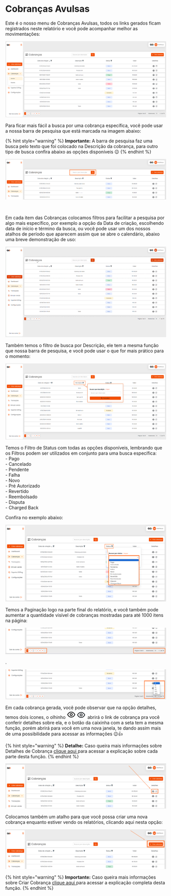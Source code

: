# Cobranças Avulsas

<p>Este é o nosso menu de Cobranças Avulsas, todos os links gerados ficam registrados neste relatório e você pode acompanhar melhor as movimentações:</p>

![cobrancas_menu_avulsa](/assets/prints/cobrancas_menu_avulsa.png)

<p>Para ficar mais fácil a busca por uma cobrança específica, você pode usar a nossa barra de pesquisa que está marcada na imagem abaixo:</p>

{% hint style="warning" %}
**Importante:**  A barra de pesquisa faz uma busca pelo texto que foi colocado na Descrição da cobrança, para outro tipo de busca confira abaixo as opções disponíveis 😉
{% endhint %}

![cobrancas_menu_avulsa_barra_pesquisa](/assets/prints/cobrancas_menu_avulsa_barra_pesquisa.png)

<br>

<p>Em cada item das Cobranças colocamos filtros para facilitar a pesquisa por algo mais específico, por exemplo a opção da Data de criação, escolhendo data de início e término da busca, ou você pode usar um dos nossos atalhos de período que aparecem assim que se abre o calendário, abaixo uma breve demonstração de uso:</p>

![cobrancas_menu_avulsa_filtro_data_criacao](/assets/prints/cobrancas_menu_avulsa_filtro_data_criacao.gif)

<p>Também temos o filtro de busca por Descrição, ele tem a mesma função que nossa barra de pesquisa, e você pode usar o que for mais prático para o momento:</p>

![cobrancas_menu_avulsa_filtro_descricao](/assets/prints/cobrancas_menu_avulsa_filtro_descricao.png)

<p>Temos o Filtro de Status com todas as opções disponíveis, lembrando que os Filtros podem ser utilizados em conjunto para uma busca específica:<br>
 - Pago<br>
 - Cancelado<br>
 - Pendente<br>
 - Falha<br>
 - Novo<br>
 - Pré Autorizado<br>
 - Revertido<br>
 - Reembolsado<br>
 - Disputa<br>
 - Charged Back<br>

 Confira no exemplo abaixo:</p>

![cobrancas_menu_avulsa_filtro_status](/assets/prints/cobrancas_menu_avulsa_filtro_status.png)

<p>Temos a Paginação logo na parte final do relatório, e você também pode aumentar a quantidade visível de cobranças mostradas para até 1000 itens na página:</p>

![cobrancas_menu_avulsa_paginacao_1](/assets/prints/cobrancas_menu_avulsa_paginacao.png)
<p>.</p>

![cobrancas_menu_avulsa_paginacao_2](/assets/prints/cobrancas_menu_avulsa_paginacao_2.png)

Em cada cobrança gerada, você pode observar que na opção detalhes, temos dois ícones, o olhinho <svg data-v-49fcd1ab="" xmlns="http://www.w3.org/2000/svg" width="27" height="27" viewBox="0 0 24 24" fill="none" stroke="currentColor" stroke-width="2" stroke-linecap="round" stroke-linejoin="round" class="mr-2 img-eye"><path d="M2 12s3-7 10-7 10 7 10 7-3 7-10 7-10-7-10-7Z" key="rwhkz3"></path><circle cx="12" cy="12" r="3" key="1v7zrd"></circle></svg> <img src="/assets/prints/icon_olho_detalhes_transacao.png" alt="" data-size="line"> abrirá o link de cobrança pra você conferir detalhes sobre ela, e o botão da caixinha com a seta tem a mesma função, porém abrirá para você em uma nova janela, te dando assim mais de uma possibilidade para acessar as informações 😉👍

{% hint style="warning" %}
**Detalhe:** Caso queira mais informações sobre Detalhes de Cobrança [clique aqui ](https://docs.gopag.com.br/criar_cobranca/link_cobranca) para acessar a explicação sobre cada parte desta função.
{% endhint %}

![cobrancas_menu_avulsa_detalhes_cobranca](/assets/prints/cobrancas_menu_avulsa_detalhes_cobranca.png)


<p>Colocamos também um atalho para que você possa criar uma nova cobrança enquanto estiver vendo os relatórios, clicando aqui nesta opção:</p>

![cobrancas_menu_avulsa_criar_cobranca](/assets/prints/cobrancas_menu_avulsa_criar_cobranca.png)

{% hint style="warning" %}
**Importante:** Caso queira mais informações sobre Criar Cobrança [clique aqui ](https://docs.gopag.com.br/criar_cobranca) para acessar a explicação completa desta função.
{% endhint %}